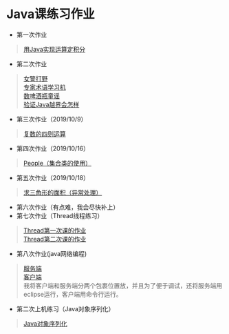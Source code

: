 # Java课练习作业
- 第一次作业
> [用Java实现运算定积分](https://github.com/lrffun/Java/blob/master/%E7%BB%83%E4%B9%A0%E2%80%94%E5%AE%9A%E7%A7%AF%E5%88%86%E7%9A%84%E8%AE%A1%E7%AE%97/src/Main/Main.java)
- 第二次作业
> [女警打野](https://github.com/lrffun/Java/blob/master/Java%E8%AF%BE%E7%BB%83%E4%B9%A0%E4%BD%9C%E4%B8%9A/%E5%A5%B3%E8%AD%A6%E6%89%93%E9%87%8E/src/Jungle/Jungle.java)
> <br>[专家术语学习机](https://github.com/lrffun/Java/blob/master/Java%E8%AF%BE%E7%BB%83%E4%B9%A0%E4%BD%9C%E4%B8%9A/%E4%B8%93%E5%AE%B6%E6%9C%AF%E8%AF%AD%E5%AD%A6%E4%B9%A0%E6%9C%BA/src/Studying/Studying.java)
> <br>[数啤酒瓶童谣](https://github.com/lrffun/Java/blob/master/Java%E8%AF%BE%E7%BB%83%E4%B9%A0%E4%BD%9C%E4%B8%9A/%E6%95%B0%E5%95%A4%E9%85%92%E7%93%B6%E7%AB%A5%E8%B0%A3/src/Nursery/Nursery.java)
> <br>[验证Java越界会怎样](https://github.com/lrffun/Java/blob/master/Java%E8%AF%BE%E7%BB%83%E4%B9%A0%E4%BD%9C%E4%B8%9A/Java%E8%B6%8A%E7%95%8C%E4%BC%9A%E6%80%8E%E6%A0%B7%E5%8F%8Alength%E7%9A%84%E4%BD%BF%E7%94%A8.md)
- 第三次作业（2019/10/9）
> [复数的四则运算](https://github.com/lrffun/Java/blob/master/Java%E8%AF%BE%E7%BB%83%E4%B9%A0%E4%BD%9C%E4%B8%9A/%E5%A4%8D%E6%95%B0%E7%9A%84%E5%9B%9B%E5%88%99%E8%BF%90%E7%AE%97/src/PluralNumber/Main.java)
- 第四次作业（2019/10/16）
> [People（集合类的使用）](https://github.com/lrffun/Java/blob/master/Java%E8%AF%BE%E7%BB%83%E4%B9%A0%E4%BD%9C%E4%B8%9A/People/src/ListTest/People.java)
- 第五次作业（2019/10/18）
> [求三角形的面积（异常处理）](https://github.com/lrffun/Java/blob/master/Java%E8%AF%BE%E7%BB%83%E4%B9%A0%E4%BD%9C%E4%B8%9A/%E6%B1%82%E4%B8%89%E8%A7%92%E5%BD%A2%E7%9A%84%E9%9D%A2%E7%A7%AF%E5%92%8C%E5%91%A8%E9%95%BF(%E5%BC%82%E5%B8%B8%E5%A4%84%E7%90%86)/src/com/triangle/Areaandperimeter/Triangle.java)
- 第六次作业（有点难，我会尽快补上）
- 第七次作业（Thread线程练习）
> [Thread第一次课的作业](https://github.com/lrffun/Java/tree/master/Java%E8%AF%BE%E7%BB%83%E4%B9%A0%E4%BD%9C%E4%B8%9A/Thread%E5%AD%A6%E4%B9%A0/src/FirstTest)
> <br>[Thread第二次课的作业](https://github.com/lrffun/Java/tree/master/Java%E8%AF%BE%E7%BB%83%E4%B9%A0%E4%BD%9C%E4%B8%9A/Thread%E5%AD%A6%E4%B9%A0/src/SecondTest)
- 第八次作业(java网络编程)
> [服务端](https://github.com/lrffun/Java/blob/master/Java%E8%AF%BE%E7%BB%83%E4%B9%A0%E4%BD%9C%E4%B8%9A/Java%E7%BD%91%E7%BB%9C%E7%BC%96%E7%A8%8B/src/ServeSocket/myServeSocket.java)<br>
> [客户端](https://github.com/lrffun/Java/blob/master/Java%E8%AF%BE%E7%BB%83%E4%B9%A0%E4%BD%9C%E4%B8%9A/Java%E7%BD%91%E7%BB%9C%E7%BC%96%E7%A8%8B/src/Socket/mySocket.java)<br>
> 我将客户端和服务端分两个包裹位置放，并且为了便于调试，还将服务端用eclipse运行，客户端用命令行运行。
- 第二次上机练习（Java对象序列化）
> [Java对象序列化](https://github.com/lrffun/Java/tree/master/Java%E8%AF%BE%E7%BB%83%E4%B9%A0%E4%BD%9C%E4%B8%9A/Java%E5%AF%B9%E8%B1%A1%E5%BA%8F%E5%88%97%E5%8C%96%EF%BC%88%E7%AC%AC%E4%BA%8C%E6%AC%A1%E4%B8%8A%E6%9C%BA%E7%BB%83%E4%B9%A0%EF%BC%89/src/Students)

